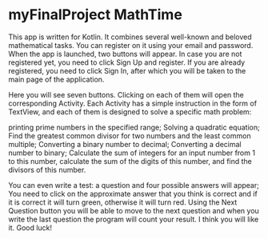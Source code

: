 # myFinalProject MathTime
  This app is written for Kotlin. It combines several well-known and beloved mathematical tasks.
  You can register on it using your email and password.
When the app is launched, two buttons will appear. In case you are not registered yet, you need to click Sign Up and register. 
If you are already registered, you need to click Sign In, after which you will be taken to the main page of the application. 

  Here you will see seven buttons. Clicking on each of them will open the corresponding Activity. Each Activity has a simple instruction in the form of TextView,
and each of them is designed to solve a specific math problem: 

printing prime numbers in the specified range;
Solving a quadratic equation; 
Find the greatest common divisor for two numbers and the least common multiple; 
Converting a binary number to decimal; 
Converting a decimal number to binary; 
Calculate the sum of integers for an input number from 1 to this number, calculate the sum of the digits of this number, and find the divisors of this number. 

You can even write a test: a question and four possible answers will appear; You need to click on the approximate answer that you think is correct and if it is
correct it will turn green, otherwise it will turn red.
Using the Next Question button you will be able to move to the next question and when you write the last question the program will count your result.
I think you will like it. Good luck!
